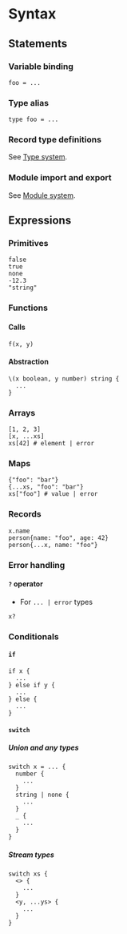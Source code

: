 # Syntax

## Statements

### Variable binding

```
foo = ...
```

### Type alias

```
type foo = ...
```

### Record type definitions

See [Type system](type_system.md#records).

### Module import and export

See [Module system](module_system.md).

## Expressions

### Primitives

```
false
true
none
-12.3
"string"
```

### Functions

#### Calls

```
f(x, y)
```

#### Abstraction

```
\(x boolean, y number) string {
  ...
}
```

### Arrays

```
[1, 2, 3]
[x, ...xs]
xs[42] # element | error
```

### Maps

```
{"foo": "bar"}
{...xs, "foo": "bar"}
xs["foo"] # value | error
```

### Records

```
x.name
person{name: "foo", age: 42}
person{...x, name: "foo"}
```

### Error handling

#### `?` operator

- For `... | error` types

```
x?
```

### Conditionals

#### `if`

```
if x {
  ...
} else if y {
  ...
} else {
  ...
}
```

#### `switch`

##### Union and any types

```
switch x = ... {
  number {
    ...
  }
  string | none {
    ...
  }
  _ {
    ...
  }
}
```

##### Stream types

```
switch xs {
  <> {
    ...
  }
  <y, ...ys> {
    ...
  }
}
```
